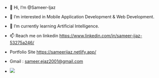 - 👋 Hi, I’m @Sameer-Ijaz
- 👀 I’m interested in Mobile Application Development & Web Development.
- 🌱 I’m currently learning Artificial Intelligence.
- 📫 Reach me on linkedin https://www.linkedin.com/in/sameer-ijaz-53275a246/
- Portfolio Site https://sameerijaz.netlify.app/

- Gmail : sameer.ejaz2001@gmail.com
- ![](https://komarev.com/ghpvc/?username=Sameer-Ijaz)

<!---
Sameer-Ijaz/Sameer-Ijaz is a ✨ special ✨ repository because its `README.md` (this file) appears on your GitHub profile.
You can click the Preview link to take a look at your changes.
--->
